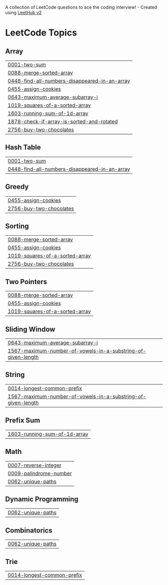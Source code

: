 A collection of LeetCode questions to ace the coding interview! - Created using [LeetHub v2](https://github.com/arunbhardwaj/LeetHub-2.0)
<!---LeetCode Topics Start-->
# LeetCode Topics
## Array
|  |
| ------- |
| [0001-two-sum](https://github.com/hardik121121/Leetcode_DSA_Solutions/tree/master/0001-two-sum) |
| [0088-merge-sorted-array](https://github.com/hardik121121/Leetcode_DSA_Solutions/tree/master/0088-merge-sorted-array) |
| [0448-find-all-numbers-disappeared-in-an-array](https://github.com/hardik121121/Leetcode_DSA_Solutions/tree/master/0448-find-all-numbers-disappeared-in-an-array) |
| [0455-assign-cookies](https://github.com/hardik121121/Leetcode_DSA_Solutions/tree/master/0455-assign-cookies) |
| [0643-maximum-average-subarray-i](https://github.com/hardik121121/Leetcode_DSA_Solutions/tree/master/0643-maximum-average-subarray-i) |
| [1019-squares-of-a-sorted-array](https://github.com/hardik121121/Leetcode_DSA_Solutions/tree/master/1019-squares-of-a-sorted-array) |
| [1603-running-sum-of-1d-array](https://github.com/hardik121121/Leetcode_DSA_Solutions/tree/master/1603-running-sum-of-1d-array) |
| [1878-check-if-array-is-sorted-and-rotated](https://github.com/hardik121121/Leetcode_DSA_Solutions/tree/master/1878-check-if-array-is-sorted-and-rotated) |
| [2756-buy-two-chocolates](https://github.com/hardik121121/Leetcode_DSA_Solutions/tree/master/2756-buy-two-chocolates) |
## Hash Table
|  |
| ------- |
| [0001-two-sum](https://github.com/hardik121121/Leetcode_DSA_Solutions/tree/master/0001-two-sum) |
| [0448-find-all-numbers-disappeared-in-an-array](https://github.com/hardik121121/Leetcode_DSA_Solutions/tree/master/0448-find-all-numbers-disappeared-in-an-array) |
## Greedy
|  |
| ------- |
| [0455-assign-cookies](https://github.com/hardik121121/Leetcode_DSA_Solutions/tree/master/0455-assign-cookies) |
| [2756-buy-two-chocolates](https://github.com/hardik121121/Leetcode_DSA_Solutions/tree/master/2756-buy-two-chocolates) |
## Sorting
|  |
| ------- |
| [0088-merge-sorted-array](https://github.com/hardik121121/Leetcode_DSA_Solutions/tree/master/0088-merge-sorted-array) |
| [0455-assign-cookies](https://github.com/hardik121121/Leetcode_DSA_Solutions/tree/master/0455-assign-cookies) |
| [1019-squares-of-a-sorted-array](https://github.com/hardik121121/Leetcode_DSA_Solutions/tree/master/1019-squares-of-a-sorted-array) |
| [2756-buy-two-chocolates](https://github.com/hardik121121/Leetcode_DSA_Solutions/tree/master/2756-buy-two-chocolates) |
## Two Pointers
|  |
| ------- |
| [0088-merge-sorted-array](https://github.com/hardik121121/Leetcode_DSA_Solutions/tree/master/0088-merge-sorted-array) |
| [0455-assign-cookies](https://github.com/hardik121121/Leetcode_DSA_Solutions/tree/master/0455-assign-cookies) |
| [1019-squares-of-a-sorted-array](https://github.com/hardik121121/Leetcode_DSA_Solutions/tree/master/1019-squares-of-a-sorted-array) |
## Sliding Window
|  |
| ------- |
| [0643-maximum-average-subarray-i](https://github.com/hardik121121/Leetcode_DSA_Solutions/tree/master/0643-maximum-average-subarray-i) |
| [1567-maximum-number-of-vowels-in-a-substring-of-given-length](https://github.com/hardik121121/Leetcode_DSA_Solutions/tree/master/1567-maximum-number-of-vowels-in-a-substring-of-given-length) |
## String
|  |
| ------- |
| [0014-longest-common-prefix](https://github.com/hardik121121/Leetcode_DSA_Solutions/tree/master/0014-longest-common-prefix) |
| [1567-maximum-number-of-vowels-in-a-substring-of-given-length](https://github.com/hardik121121/Leetcode_DSA_Solutions/tree/master/1567-maximum-number-of-vowels-in-a-substring-of-given-length) |
## Prefix Sum
|  |
| ------- |
| [1603-running-sum-of-1d-array](https://github.com/hardik121121/Leetcode_DSA_Solutions/tree/master/1603-running-sum-of-1d-array) |
## Math
|  |
| ------- |
| [0007-reverse-integer](https://github.com/hardik121121/Leetcode_DSA_Solutions/tree/master/0007-reverse-integer) |
| [0009-palindrome-number](https://github.com/hardik121121/Leetcode_DSA_Solutions/tree/master/0009-palindrome-number) |
| [0062-unique-paths](https://github.com/hardik121121/Leetcode_DSA_Solutions/tree/master/0062-unique-paths) |
## Dynamic Programming
|  |
| ------- |
| [0062-unique-paths](https://github.com/hardik121121/Leetcode_DSA_Solutions/tree/master/0062-unique-paths) |
## Combinatorics
|  |
| ------- |
| [0062-unique-paths](https://github.com/hardik121121/Leetcode_DSA_Solutions/tree/master/0062-unique-paths) |
## Trie
|  |
| ------- |
| [0014-longest-common-prefix](https://github.com/hardik121121/Leetcode_DSA_Solutions/tree/master/0014-longest-common-prefix) |
<!---LeetCode Topics End-->